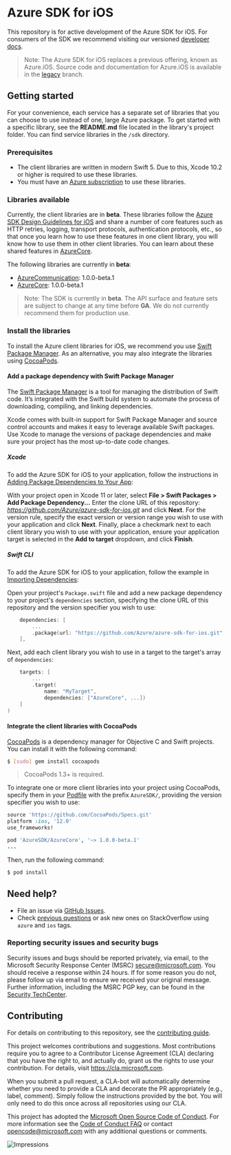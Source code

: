 # Azure SDK for iOS

This repository is for active development of the Azure SDK for iOS. For consumers of the SDK we recommend visiting our versioned [developer docs](https://azure.github.io/azure-sdk-for-ios).

> Note: The Azure SDK for iOS replaces a previous offering, known as Azure.iOS. Source code and documentation for Azure.iOS is available in the [legacy](https://github.com/Azure/azure-sdk-for-ios/tree/legacy) branch.

## Getting started

For your convenience, each service has a separate set of libraries that you can choose to use instead of one, large Azure package. To get started with a specific library, see the **README.md** file located in the library's project folder. You can find service libraries in the `/sdk` directory.

### Prerequisites

* The client libraries are written in modern Swift 5. Due to this, Xcode 10.2 or higher is required to use these libraries.
* You must have an [Azure subscription](https://azure.microsoft.com/free/) to use these libraries.

### Libraries available

Currently, the client libraries are in **beta**. These libraries follow the [Azure SDK Design Guidelines for iOS](https://azure.github.io/azure-sdk/ios_introduction.html) and share a number of core features such as HTTP retries, logging, transport protocols, authentication protocols, etc., so that once you learn how to use these features in one client library, you will know how to use them in other client libraries. You can learn about these shared features in [AzureCore](https://github.com/Azure/azure-sdk-for-ios/blob/master/sdk/core/AzureCore/README.md).

The following libraries are currently in **beta**:
- [AzureCommunication](https://github.com/Azure/azure-sdk-for-ios/blob/master/sdk/communication/AzureCommunication/): 1.0.0-beta.1
- [AzureCore](https://github.com/Azure/azure-sdk-for-ios/blob/master/sdk/core/AzureCore/): 1.0.0-beta.1

> Note: The SDK is currently in **beta**. The API surface and feature sets are subject to change at any time before **GA**. We do not currently recommend them for production use.

### Install the libraries
To install the Azure client libraries for iOS, we recommend you use
[Swift Package Manager](#add-a-package-dependency-with-swift-package-manager).
As an alternative, you may also integrate the libraries using
[CocoaPods](#integrate-the-client-libraries-with-cocoapods).

#### Add a package dependency with Swift Package Manager

The [Swift Package Manager](https://swift.org/package-manager/) is a tool for managing the distribution of Swift code.
It’s integrated with the Swift build system to automate the process of downloading, compiling, and linking dependencies.

Xcode comes with built-in support for Swift Package Manager and source control accounts and makes it easy to leverage
available Swift packages. Use Xcode to manage the versions of package dependencies and make sure your project has the
most up-to-date code changes.

##### Xcode

To add the Azure SDK for iOS to your application, follow the instructions in
[Adding Package Dependencies to Your App](https://developer.apple.com/documentation/xcode/adding_package_dependencies_to_your_app):

With your project open in Xcode 11 or later, select **File > Swift Packages > Add Package Dependency...** Enter the
clone URL of this repository: *https://github.com/Azure/azure-sdk-for-ios.git* and click **Next**. For the version rule,
specify the exact version or version range you wish to use with your application and click **Next**. Finally, place a
checkmark next to each client library you wish to use with your application, ensure your application target is selected
in the **Add to target** dropdown, and click **Finish**.

##### Swift CLI

To add the Azure SDK for iOS to your application, follow the example in
[Importing Dependencies](https://swift.org/package-manager/#importing-dependencies):

Open your project's `Package.swift` file and add a new package dependency to your project's `dependencies` section,
specifying the clone URL of this repository and the version specifier you wish to use:

```swift
    dependencies: [
        ...
        .package(url: "https://github.com/Azure/azure-sdk-for-ios.git", from: "1.0.0-beta.1")
    ],
```

Next, add each client library you wish to use in a target to the target's array of `dependencies`:
```swift
    targets: [
        ...
        .target(
            name: "MyTarget",
            dependencies: ["AzureCore", ...])
    ]
)
```

#### Integrate the client libraries with CocoaPods

[CocoaPods](https://cocoapods.org) is a dependency manager for Objective C and Swift projects. You can install it with
the following command:

```bash
$ [sudo] gem install cocoapods
```

> CocoaPods 1.3+ is required.

To integrate one or more client libraries into your project using CocoaPods, specify them in your
[Podfile](https://guides.cocoapods.org/using/the-podfile.html) with the prefix `AzureSDK/`, providing the version
specifier you wish to use:

```ruby
source 'https://github.com/CocoaPods/Specs.git'
platform :ios, '12.0'
use_frameworks!

pod 'AzureSDK/AzureCore', '~> 1.0.0-beta.1'
...
```

Then, run the following command:

```bash
$ pod install
```

## Need help?

* File an issue via [GitHub Issues](https://github.com/Azure/azure-sdk-for-ios/issues/new/choose).
* Check [previous questions](https://stackoverflow.com/questions/tagged/azure+ios) or ask new ones on StackOverflow using `azure` and `ios` tags.

### Reporting security issues and security bugs

Security issues and bugs should be reported privately, via email, to the Microsoft Security Response Center (MSRC) <secure@microsoft.com>. You should receive a response within 24 hours. If for some reason you do not, please follow up via email to ensure we received your original message. Further information, including the MSRC PGP key, can be found in the [Security TechCenter](https://www.microsoft.com/msrc/faqs-report-an-issue).

## Contributing
For details on contributing to this repository, see the [contributing guide](https://github.com/Azure/azure-sdk-for-ios/blob/master/CONTRIBUTING.md).

This project welcomes contributions and suggestions. Most contributions require you to agree to a Contributor License Agreement (CLA) declaring that you have the right to, and actually do, grant us the rights to use your contribution. For details, visit
https://cla.microsoft.com.

When you submit a pull request, a CLA-bot will automatically determine whether you need to provide a CLA and decorate the PR appropriately (e.g., label, comment). Simply follow the instructions provided by the bot. You will only need to do this once across all repositories using our CLA.

This project has adopted the [Microsoft Open Source Code of Conduct](https://opensource.microsoft.com/codeofconduct/). For more information see the [Code of Conduct FAQ](https://opensource.microsoft.com/codeofconduct/faq/) or contact [opencode@microsoft.com](mailto:opencode@microsoft.com) with any additional questions or comments.

![Impressions](https://azure-sdk-impressions.azurewebsites.net/api/impressions/azure-sdk-for-ios%2FREADME.png)
